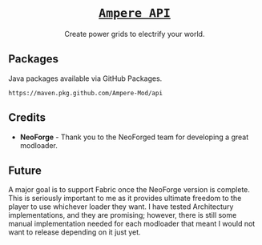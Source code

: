 # [<div align="center">`Ampere API`</div>](https://github.com/GTLugo/ampere)

<div align="center">Create power grids to electrify your world.</div>

## Packages

Java packages available via GitHub Packages.

`https://maven.pkg.github.com/Ampere-Mod/api`

## Credits

* **NeoForge** - Thank you to the NeoForged team for developing a great modloader.

## Future

A major goal is to support Fabric once the NeoForge version is complete. This is
seriously important to me as it provides ultimate freedom to the player to use
whichever loader they want. I have tested Architectury implementations, and they
are promising; however, there is still some manual implementation needed for each
modloader that meant I would not want to release depending on it just yet.
